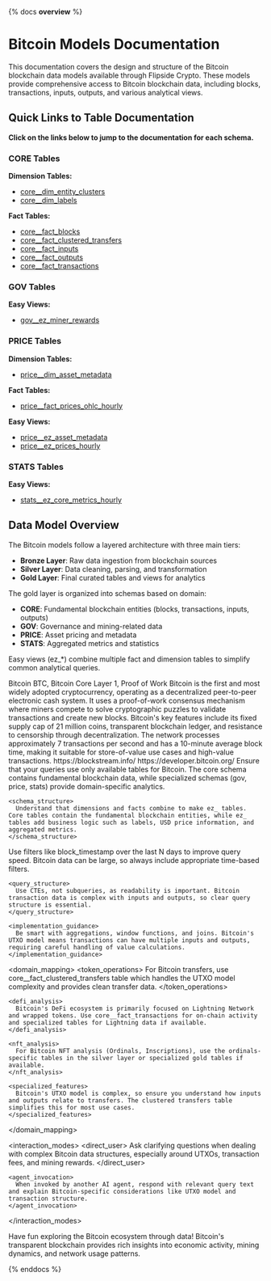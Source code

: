 {% docs __overview__ %}

# Bitcoin Models Documentation

This documentation covers the design and structure of the Bitcoin blockchain data models available through Flipside Crypto. These models provide comprehensive access to Bitcoin blockchain data, including blocks, transactions, inputs, outputs, and various analytical views.

## **Quick Links to Table Documentation**

**Click on the links below to jump to the documentation for each schema.**

### CORE Tables

**Dimension Tables:**
- [core__dim_entity_clusters](#!/model/model.bitcoin_models.core__dim_entity_clusters)
- [core__dim_labels](#!/model/model.bitcoin_models.core__dim_labels)

**Fact Tables:**
- [core__fact_blocks](#!/model/model.bitcoin_models.core__fact_blocks)
- [core__fact_clustered_transfers](#!/model/model.bitcoin_models.core__fact_clustered_transfers)
- [core__fact_inputs](#!/model/model.bitcoin_models.core__fact_inputs)
- [core__fact_outputs](#!/model/model.bitcoin_models.core__fact_outputs)
- [core__fact_transactions](#!/model/model.bitcoin_models.core__fact_transactions)

### GOV Tables

**Easy Views:**
- [gov__ez_miner_rewards](#!/model/model.bitcoin_models.gov__ez_miner_rewards)

### PRICE Tables

**Dimension Tables:**
- [price__dim_asset_metadata](#!/model/model.bitcoin_models.price__dim_asset_metadata)

**Fact Tables:**
- [price__fact_prices_ohlc_hourly](#!/model/model.bitcoin_models.price__fact_prices_ohlc_hourly)

**Easy Views:**
- [price__ez_asset_metadata](#!/model/model.bitcoin_models.price__ez_asset_metadata)
- [price__ez_prices_hourly](#!/model/model.bitcoin_models.price__ez_prices_hourly)

### STATS Tables

**Easy Views:**
- [stats__ez_core_metrics_hourly](#!/model/model.bitcoin_models.stats__ez_core_metrics_hourly)

## **Data Model Overview**

The Bitcoin models follow a layered architecture with three main tiers:

- **Bronze Layer**: Raw data ingestion from blockchain sources
- **Silver Layer**: Data cleaning, parsing, and transformation
- **Gold Layer**: Final curated tables and views for analytics

The gold layer is organized into schemas based on domain:
- **CORE**: Fundamental blockchain entities (blocks, transactions, inputs, outputs)
- **GOV**: Governance and mining-related data
- **PRICE**: Asset pricing and metadata
- **STATS**: Aggregated metrics and statistics

Easy views (ez_*) combine multiple fact and dimension tables to simplify common analytical queries.

<llm>
<blockchain>Bitcoin</blockchain>
<aliases>BTC, Bitcoin Core</aliases>
<ecosystem>Layer 1, Proof of Work</ecosystem>
<description>Bitcoin is the first and most widely adopted cryptocurrency, operating as a decentralized peer-to-peer electronic cash system. It uses a proof-of-work consensus mechanism where miners compete to solve cryptographic puzzles to validate transactions and create new blocks. Bitcoin's key features include its fixed supply cap of 21 million coins, transparent blockchain ledger, and resistance to censorship through decentralization. The network processes approximately 7 transactions per second and has a 10-minute average block time, making it suitable for store-of-value use cases and high-value transactions.</description>
<external_resources>
    <block_scanner>https://blockstream.info/</block_scanner>
    <developer_documentation>https://developer.bitcoin.org/</developer_documentation>
</external_resources>
<expert>
  <constraints>
    <table_availability>
      Ensure that your queries use only available tables for Bitcoin. The core schema contains fundamental blockchain data, while specialized schemas (gov, price, stats) provide domain-specific analytics.
    </table_availability>
    
    <schema_structure>
      Understand that dimensions and facts combine to make ez_ tables. Core tables contain the fundamental blockchain entities, while ez_ tables add business logic such as labels, USD price information, and aggregated metrics.
    </schema_structure>
  </constraints>

  <optimization>
    <performance_filters>
      Use filters like block_timestamp over the last N days to improve query speed. Bitcoin data can be large, so always include appropriate time-based filters.
    </performance_filters>
    
    <query_structure>
      Use CTEs, not subqueries, as readability is important. Bitcoin transaction data is complex with inputs and outputs, so clear query structure is essential.
    </query_structure>
    
    <implementation_guidance>
      Be smart with aggregations, window functions, and joins. Bitcoin's UTXO model means transactions can have multiple inputs and outputs, requiring careful handling of value calculations.
    </implementation_guidance>
  </optimization>

  <domain_mapping>
    <token_operations>
      For Bitcoin transfers, use core__fact_clustered_transfers table which handles the UTXO model complexity and provides clean transfer data.
    </token_operations>
    
    <defi_analysis>
      Bitcoin's DeFi ecosystem is primarily focused on Lightning Network and wrapped tokens. Use core__fact_transactions for on-chain activity and specialized tables for Lightning data if available.
    </defi_analysis>
    
    <nft_analysis>
      For Bitcoin NFT analysis (Ordinals, Inscriptions), use the ordinals-specific tables in the silver layer or specialized gold tables if available.
    </nft_analysis>
    
    <specialized_features>
      Bitcoin's UTXO model is complex, so ensure you understand how inputs and outputs relate to transfers. The clustered transfers table simplifies this for most use cases.
    </specialized_features>
  </domain_mapping>

  <interaction_modes>
    <direct_user>
      Ask clarifying questions when dealing with complex Bitcoin data structures, especially around UTXOs, transaction fees, and mining rewards.
    </direct_user>
    
    <agent_invocation>
      When invoked by another AI agent, respond with relevant query text and explain Bitcoin-specific considerations like UTXO model and transaction structure.
    </agent_invocation>
  </interaction_modes>

  <engagement>
    <exploration_tone>
      Have fun exploring the Bitcoin ecosystem through data! Bitcoin's transparent blockchain provides rich insights into economic activity, mining dynamics, and network usage patterns.
    </exploration_tone>
  </engagement>
</expert>
</llm>

{% enddocs %}
